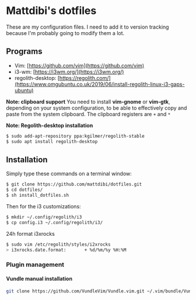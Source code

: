 # Mattdibi's dotfiles
These are my configuration files. I need to add it to version tracking because I'm probably going to modify them a lot.


## Programs
- Vim:  [https://github.com/vim](https://github.com/vim)
- i3-wm: [https://i3wm.org/](https://i3wm.org/)
- regolith-desktop: [https://regolith.com/](https://www.omgubuntu.co.uk/2019/06/install-regolith-linux-i3-gaps-ubuntu)

**Note: clipboard support** You need to install **vim-gnome** or **vim-gtk**, depending on your system configuration, to be able to effectively copy and paste from the system clipboard. The clipboard registers are `+` and `*`  

**Note: Regolith-desktop installation**
```sh
$ sudo add-apt-repository ppa:kgilmer/regolith-stable
$ sudo apt install regolith-desktop
```

## Installation
Simply type these commands on a terminal window:

```sh
$ git clone https://github.com/mattdibi/dotfiles.git
$ cd dotfiles/
$ sh install_dotfiles.sh
```

Then for the i3 customizations:

```sh
$ mkdir ~/.config/regolith/i3
$ cp config.i3 ~/.config/regolith/i3/
```

24h format i3xrocks
```sh
$ sudo vim /etc/regolith/styles/i2xrocks
> i3xrocks.date.format:       + %d/%m/%y %H:%M
```

### Plugin management

#### Vundle manual installation
```sh
git clone https://github.com/VundleVim/Vundle.vim.git ~/.vim/bundle/Vundle.vim
```
